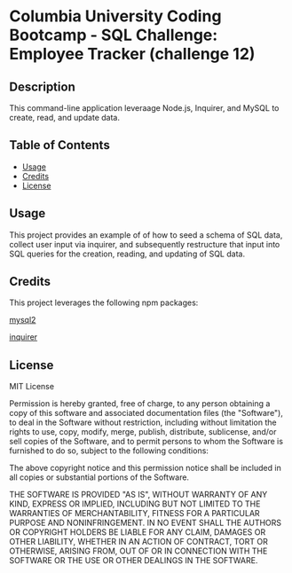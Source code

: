 # Columbia University Coding Bootcamp - SQL Challenge: Employee Tracker (challenge 12)

## Description

This command-line application leveraage Node.js, Inquirer, and MySQL to create, read, and update data. 


## Table of Contents 
* [Usage](#usage)
* [Credits](#credits)
* [License](#license)



## Usage

This project provides an example of of how to seed a schema of SQL data, collect user input via inquirer, and subsequently restructure that input into SQL queries for the creation, reading, and updating of SQL data.

## Credits

This project leverages the following npm packages:

[mysql2](https://www.npmjs.com/package/mysql2)

[inquirer](https://www.npmjs.com/package/inquirer)


## License

MIT License

Permission is hereby granted, free of charge, to any person obtaining a copy
of this software and associated documentation files (the "Software"), to deal
in the Software without restriction, including without limitation the rights
to use, copy, modify, merge, publish, distribute, sublicense, and/or sell
copies of the Software, and to permit persons to whom the Software is
furnished to do so, subject to the following conditions:

The above copyright notice and this permission notice shall be included in all
copies or substantial portions of the Software.

THE SOFTWARE IS PROVIDED "AS IS", WITHOUT WARRANTY OF ANY KIND, EXPRESS OR
IMPLIED, INCLUDING BUT NOT LIMITED TO THE WARRANTIES OF MERCHANTABILITY,
FITNESS FOR A PARTICULAR PURPOSE AND NONINFRINGEMENT. IN NO EVENT SHALL THE
AUTHORS OR COPYRIGHT HOLDERS BE LIABLE FOR ANY CLAIM, DAMAGES OR OTHER
LIABILITY, WHETHER IN AN ACTION OF CONTRACT, TORT OR OTHERWISE, ARISING FROM,
OUT OF OR IN CONNECTION WITH THE SOFTWARE OR THE USE OR OTHER DEALINGS IN THE
SOFTWARE.
